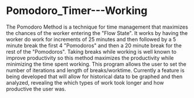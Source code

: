 # Pomodoro_Timer---Working

The Pomodoro Method is a technique for time management that maximizes the chances of the worker entering the "Flow State". It works by having the worker do work for increments of 25 minutes and then followed by a 5 minute break the first 4 "Pomodoros" and then a 20 minute break for the rest of the "Pomodoros". Taking breaks while working is well known to improve productivity so this method maximizes the productivity while minimizing the time spent working. This program allows the user to set the number of iterations and length of breaks/worktime. Currently a feature is being developed that will allow for historical data to be graphed and then analyzed, revealing the which types of work took longer and how productive the user was.
